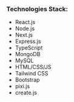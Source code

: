 ### Technologies Stack:

- React.js
- Node.js
- Next.js
- Express.js
- TypeScript
- MongoDB
- MySQL
- HTML/CSS/JS
- Tailwind CSS
- Bootstrap
- pixi.js
- create.js
